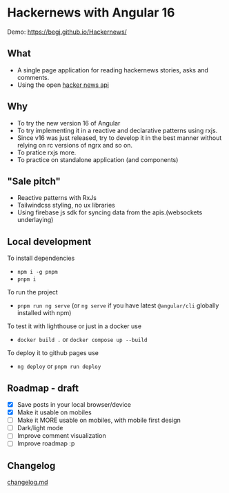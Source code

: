 # Hackernews with Angular 16

Demo: <https://begj.github.io/Hackernews/>

## What

- A single page application for reading hackernews stories, asks and comments.
- Using the open [hacker news api](https://github.com/HackerNews/API)

## Why

- To try the new version 16 of Angular
- To try implementing it in a reactive and declarative patterns using rxjs.
- Since v16 was just released, try to develop it in the best manner without relying on rc versions of ngrx and so on.
- To pratice rxjs more.
- To practice on standalone application (and components)

## "Sale pitch"

- Reactive patterns with RxJs
- Tailwindcss styling, no ux libraries
- Using firebase js sdk for syncing data from the apis.(websockets underlaying)

## Local development

To install dependencies

- `npm i -g pnpm`
- `pnpm i`

To run the project

- `pnpm run ng serve` (or `ng serve` if you have latest `@angular/cli` globally installed with npm)

To test it with lighthouse or just in a docker use

- `docker build .` or `docker compose up --build`

To deploy it to github pages use

- `ng deploy` or `pnpm run deploy`

## Roadmap - draft

- [x] Save posts in your local browser/device
- [x] Make it usable on mobiles
- [ ] Make it MORE usable on mobiles, with mobile first design
- [ ] Dark/light mode
- [ ] Improve comment visualization
- [ ] Improve roadmap :p

## Changelog

[changelog.md](./changelog.md)
